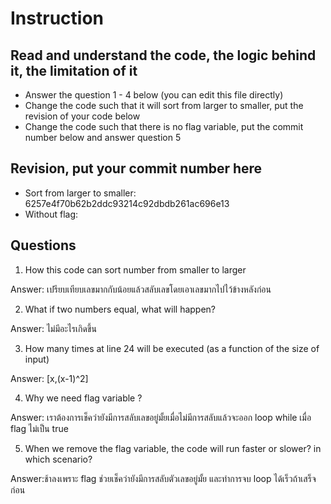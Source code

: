 ﻿# Instruction

## Read and understand the code, the logic behind it, the limitation of it
* Answer the question 1 - 4 below (you can edit this file directly)
* Change the code such that it will sort from larger to smaller, put the revision of your code below
* Change the code such that there is no flag variable, put the commit number below and answer question 5 


## Revision, put your commit number here
* Sort from larger to smaller: 6257e4f70b62b2ddc93214c92dbdb261ac696e13
* Without flag:

## Questions
1. How this code can sort number from smaller to larger
 
Answer: เปรียบเทียบเลขมากกับน้อยแล้วสลับเลขโดยเอาเลขมากไปไว้ข้างหลังก่อน

2. What if two numbers equal, what will happen? 

Answer: ไม่มีอะไรเกิดขึ้น 

3. How many times at line 24 will be executed (as a function of the size of input) 

Answer: [x,(x-1)^2]

4. Why we need flag variable ? 

Answer: เราต้องการเช็คว่ายังมีการสลับเลขอยู่มั้ยเมื่อไม่มีการสลับแล้วจะออก loop while เมื่อ flag ไม่เป็น true

5. When we remove the flag variable, the code will run faster or slower? in which scenario? 

Answer:ช้าลงเพราะ flag ช่วยเช็คว่ายังมีการสลับตัวเลขอยู่มั้ย และทำการจบ loop ได้เร็วถ้าเสร็จก่อน